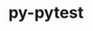 ---
title: "py-pytest"
layout: cache
categories: [package, develop-2023-12-03]
meta: {"versions": ["7.3.2"], "compilers": ["gcc@=11.4.0", "gcc@=9.4.0"], "oss": ["ubuntu20.04"], "platforms": ["linux"], "targets": ["ppc64le", "x86_64_v3"], "stacks": ["e4s", "e4s-power", "e4s-rocm-external", "root"], "num_specs": 2, "num_specs_by_stack": {"e4s-power": 1, "root": 2, "e4s": 1, "e4s-rocm-external": 1}}
spec_details: [{"hash": "x4mkq7jiqwsnngnyegxxymwbe6qhopcy", "compiler": "gcc@=9.4.0", "versions": ["7.3.2"], "os": "ubuntu20.04", "platform": "linux", "target": "ppc64le", "variants": ["build_system=python_pip"], "stacks": ["e4s-power", "root"], "size": "-", "tarball": "https://binaries.spack.io/releases/develop-2023-12-03/build_cache/linux-ubuntu20.04-ppc64le/gcc-9.4.0/py-pytest-7.3.2/linux-ubuntu20.04-ppc64le-gcc-9.4.0-py-pytest-7.3.2-x4mkq7jiqwsnngnyegxxymwbe6qhopcy.spack"}, {"hash": "6xyg5mlnjiyk4ppxm4orqz6tmqa5fyh6", "compiler": "gcc@=11.4.0", "versions": ["7.3.2"], "os": "ubuntu20.04", "platform": "linux", "target": "x86_64_v3", "variants": ["build_system=python_pip"], "stacks": ["root", "e4s", "e4s-rocm-external"], "size": "-", "tarball": "https://binaries.spack.io/releases/develop-2023-12-03/build_cache/linux-ubuntu20.04-x86_64_v3/gcc-11.4.0/py-pytest-7.3.2/linux-ubuntu20.04-x86_64_v3-gcc-11.4.0-py-pytest-7.3.2-6xyg5mlnjiyk4ppxm4orqz6tmqa5fyh6.spack"}]
---